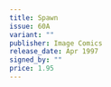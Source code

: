 ```yaml
---
title: Spawn
issue: 60A
variant: ""
publisher: Image Comics
release_date: Apr 1997
signed_by: ""
price: 1.95
---
```


